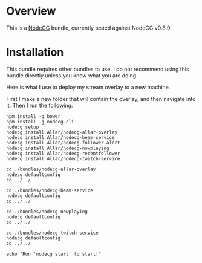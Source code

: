 # Overview

This is a [NodeCG](http://github.com/nodecg/nodecg) bundle, currently tested against NodeCG v0.8.9.

# Installation

This bundle requires other bundles to use. I do not recommend using this bundle directly unless you know what you are doing.

Here is what I use to deploy my stream overlay to a new machine.

First I make a new folder that will contain the overlay, and then navigate into it. Then I run the following:

```
npm install -g bower
npm install -g nodecg-cli
nodecg setup
nodecg install Allar/nodecg-allar-overlay
nodecg install Allar/nodecg-beam-service
nodecg install Allar/nodecg-follower-alert
nodecg install Allar/nodecg-nowplaying
nodecg install Allar/nodecg-recentfollower
nodecg install Allar/nodecg-twitch-service

cd ./bundles/nodecg-allar-overlay
nodecg defaultconfig
cd ../../

cd ./bundles/nodecg-beam-service
nodecg defaultconfig
cd ../../

cd ./bundles/nodecg-nowplaying
nodecg defaultconfig
cd ../../

cd ./bundles/nodecg-twitch-service
nodecg defaultconfig
cd ../../

echo "Run 'nodecg start' to start!"

```